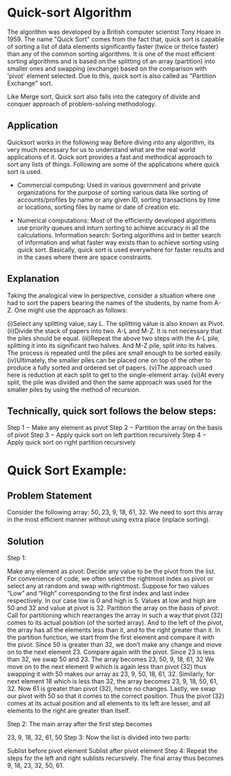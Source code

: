 # Quick-sort Algorithm
The algorithm was developed by a British computer scientist Tony Hoare in 1959. The name "Quick Sort" comes from the fact that, quick sort is capable of sorting a list of data elements significantly faster (twice or thrice faster) than any of the common sorting algorithms. It is one of the most efficient sorting algorithms and is based on the splitting of an array (partition) into smaller ones and swapping (exchange) based on the comparison with 'pivot' element selected. Due to this, quick sort is also called as "Partition Exchange" sort. 

Like Merge sort, Quick sort also falls into the category of divide and conquer approach of problem-solving methodology.

## Application

Quicksort works in the following way
Before diving into any algorithm, its very much necessary for us to understand what are the real world applications of it. Quick sort provides a fast and methodical approach to sort any lists of things. Following are some of the applications where quick sort is used.

* Commercial computing: Used in various government and private organizations for the purpose of sorting various data like sorting of accounts/profiles by name or any given ID, sorting transactions by time or locations, sorting files by name or date of creation etc.

* Numerical computations: Most of the efficiently developed algorithms use priority queues and inturn sorting to achieve accuracy in all the calculations.
Information search: Sorting algorithms aid in better search of information and what faster way exists than to achieve sorting using quick sort.
Basically, quick sort is used everywhere for faster results and in the cases where there are space constraints.

## Explanation
Taking the analogical view in perspective, consider a situation where one had to sort the papers bearing the names of the students, by name from A-Z. One might use the approach as follows:

(i)Select any splitting value, say L. The splitting value is also known as Pivot.
(ii)Divide the stack of papers into two. A-L and M-Z. It is not necessary that the piles should be equal.
(iii)Repeat the above two steps with the A-L pile, splitting it into its significant two halves. And M-Z pile, split into its halves. The process is repeated until the piles are small enough to be sorted easily.
(iv)Ultimately, the smaller piles can be placed one on top of the other to produce a fully sorted and ordered set of papers.
(v)The approach used here is reduction at each split to get to the single-element array.
(vi)At every split, the pile was divided and then the same approach was used for the smaller piles by using the method of recursion.

## Technically, quick sort follows the below steps:
Step 1 − Make any element as pivot
Step 2 − Partition the array on the basis of pivot
Step 3 − Apply quick sort on left partition recursively
Step 4 − Apply quick sort on right partition recursively

# Quick Sort Example:

## Problem Statement
Consider the following array: 50, 23, 9, 18, 61, 32. We need to sort this array in the most efficient manner without using extra place (inplace sorting).

## Solution
Step 1:

Make any element as pivot: Decide any value to be the pivot from the list. For convenience of code, we often select the rightmost index as pivot or select any at random and swap with rightmost. Suppose for two values “Low” and “High” corresponding to the first index and last index respectively.
In our case low is 0 and high is 5.
Values at low and high are 50 and 32 and value at pivot is 32.
Partition the array on the basis of pivot: Call for partitioning which rearranges the array in such a way that pivot (32) comes to its actual position (of the sorted array). And to the left of the pivot, the array has all the elements less than it, and to the right greater than it.
In the partition function, we start from the first element and compare it with the pivot. Since 50 is greater than 32, we don’t make any change and move on to the next element 23.
Compare again with the pivot. Since 23 is less than 32, we swap 50 and 23. The array becomes 23, 50, 9, 18, 61, 32
We move on to the next element 9 which is again less than pivot (32) thus swapping it with 50 makes our array as 23, 9, 50, 18, 61, 32.
Similarly, for next element 18 which is less than 32, the array becomes 23, 9, 18, 50, 61, 32. Now 61 is greater than pivot (32), hence no changes.
Lastly, we swap our pivot with 50 so that it comes to the correct position.
Thus the pivot (32) comes at its actual position and all elements to its left are lesser, and all elements to the right are greater than itself.

Step 2: The main array after the first step becomes

23, 9, 18, 32, 61, 50
Step 3: Now the list is divided into two parts:

Sublist before pivot element
Sublist after pivot element
Step 4: Repeat the steps for the left and right sublists recursively. The final array thus becomes
9, 18, 23, 32, 50, 61.

